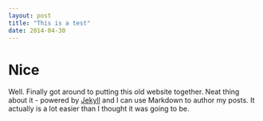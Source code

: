 ```yaml
---
layout: post
title: "This is a test"
date: 2014-04-30
---
```


# Nice
Well. Finally got around to putting this old website together. Neat thing about it - powered by [Jekyll](http://jekyllrb.com) and I can use Markdown to author my posts. It actually is a lot easier than I thought it was going to be.
